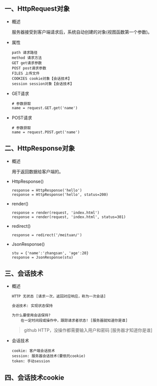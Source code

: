 ## 一、HttpRequest对象
- 概述

    服务器接受到客户端请求后，系统自动创建的对象(视图函数第一个参数)。


- 属性
    ```
    path 请求路径
    method 请求方法
    GET get请求参数
    POST post请求参数
    FILES 上传文件
    COOKIES cookie对象【会话技术】
    session session对象【会话技术】
    ```

- GET请求
    ```
    # 参数获取
    name = request.GET.get('name')
    ```

- POST请求
    ```
    # 参数获取
    name = request.POST.get('name')
    ```


## 二、HttpResponse对象
- 概述

    用于返回数据给客户端的。

- HttpResponse()
    ```
    response = HttpResponse('hello')
    response = HttpResponse('hello', status=200)
    ```

- render()
    ```
    response = render(request, 'index.html')
    response = render(request, 'index.html', status=301)
    ```

- redirect()
    ```
    response = redirect('/meituan/')
    ```

- JsonResponse()
    ```
    stu = {'name':'zhangsan', 'age':20}
    response = JsonResponse(stu)
    ```


## 三、会话技术
- 概述
    ```
    HTTP 无状态 [请求一次，返回对应响应，称为一次会话]

    会话技术: 实现状态保持

    为什么要使用会话保持?
        在一定时间段或操作中，跟踪请求者状态! [服务器就知道你是谁]
    ```
    > github HTTP，没操作都需要输入用户和密码 [服务器才知道你是谁]

- 会话技术
    ```
    cookie: 客户端会话技术
    session: 服务器会话技术(要依托cookie)
    token: 手动session
    ```


## 四、会话技术cookie


